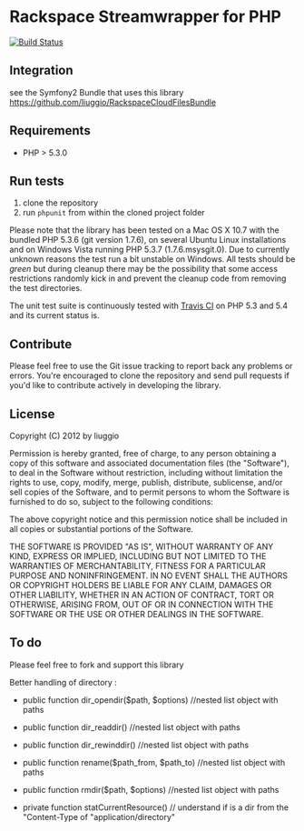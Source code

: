 Rackspace Streamwrapper for PHP
=========================


[![Build Status](https://secure.travis-ci.org/liuggio/RackspaceCloudFilesStreamWrapper.png)](http://travis-ci.org/liuggio/RackspaceCloudFilesStreamWrapper)


Integration
-----------

see the Symfony2 Bundle that uses this library  https://github.com/liuggio/RackspaceCloudFilesBundle


Requirements
------------

- PHP > 5.3.0


Run tests
---------

1. clone the repository
2. run `phpunit` from within the cloned project folder

Please note that the library has been tested on a Mac OS X 10.7 with the bundled PHP 5.3.6 (git version 1.7.6), on several Ubuntu Linux installations and on Windows Vista running PHP 5.3.7 (1.7.6.msysgit.0). Due to currently unknown reasons the test run a bit unstable on Windows. All tests should be *green* but during cleanup there may be the possibility that some access restrictions randomly kick in and prevent the cleanup code from removing the test directories. 

The unit test suite is continuously tested with [Travis CI](http://travis-ci.org/) on PHP 5.3 and 5.4 and its current status is.

Contribute
----------

Please feel free to use the Git issue tracking to report back any problems or errors. You're encouraged to clone the repository and send pull requests if you'd like to contribute actively in developing the library.

License
-------

Copyright (C) 2012 by liuggio

Permission is hereby granted, free of charge, to any person obtaining a copy of this software and associated documentation files (the "Software"), to deal in the Software without restriction, including without limitation the rights to use, copy, modify, merge, publish, distribute, sublicense, and/or sell copies of the Software, and to permit persons to whom the Software is furnished to do so, subject to the following conditions:

The above copyright notice and this permission notice shall be included in all copies or substantial portions of the Software.

THE SOFTWARE IS PROVIDED "AS IS", WITHOUT WARRANTY OF ANY KIND, EXPRESS OR IMPLIED, INCLUDING BUT NOT LIMITED TO THE WARRANTIES OF MERCHANTABILITY, FITNESS FOR A PARTICULAR PURPOSE AND NONINFRINGEMENT. IN NO EVENT SHALL THE AUTHORS OR COPYRIGHT HOLDERS BE LIABLE FOR ANY CLAIM, DAMAGES OR OTHER LIABILITY, WHETHER IN AN ACTION OF CONTRACT, TORT OR OTHERWISE, ARISING FROM, OUT OF OR IN CONNECTION WITH THE SOFTWARE OR THE USE OR OTHER DEALINGS IN THE SOFTWARE.


To do
-----

Please feel free to fork and support this library

Better handling of directory :

-   public function dir_opendir($path, $options) //nested list object with paths

-   public function dir_readdir()  //nested list object with paths

-   public function dir_rewinddir()  //nested list object with paths

-   public function rename($path_from, $path_to)  //nested list object with paths

-   public function rmdir($path, $options)  //nested list object with paths

-   private function statCurrentResource()  // understand if is a dir  from the "Content-Type of "application/directory"
